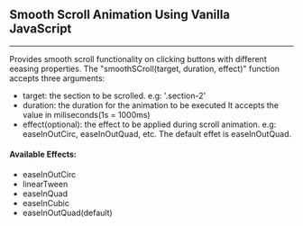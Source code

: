 ## Smooth Scroll Animation Using Vanilla JavaScript
---
Provides smooth scroll functionality on clicking buttons with different eeasing properties. The "smoothSCroll(target, duration, effect)" function accepts three arguments: 

- target: the section to be scrolled. e.g: '.section-2'
- duration: the duration for the animation to be executed It accepts the value in miliseconds(1s = 1000ms)
- effect(optional): the effect to be applied during scroll animation. e.g: easeInOutCirc, easeInOutQuad, etc. The default effet is easeInOutQuad.

#### Available Effects:
- easeInOutCirc
- linearTween
- easeInQuad
- easeInCubic
- easeInOutQuad(default)